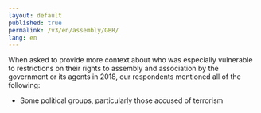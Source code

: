 ```yaml
---
layout: default
published: true
permalink: /v3/en/assembly/GBR/
lang: en
---
```


When asked to provide more context about who was especially vulnerable to restrictions on their rights to assembly and association by the government or its agents in 2018, our respondents mentioned all of the following:
-	Some political groups, particularly those accused of terrorism

